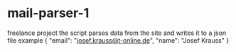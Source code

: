 # mail-parser-1
freelance project
the script parses data from the site and writes it to a json file
example
  {
    "email": "josef.krauss@t-online.de",
    "name": "Josef Krauss"
  }
